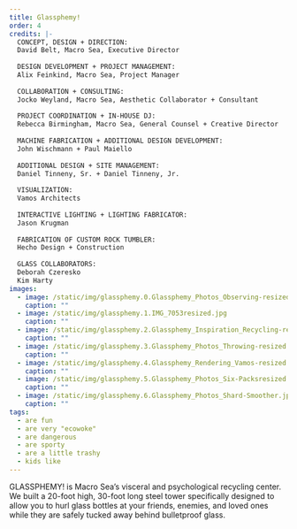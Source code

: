 ```yaml
---
title: Glassphemy!
order: 4
credits: |-
  CONCEPT, DESIGN + DIRECTION:  
  David Belt, Macro Sea, Executive Director  
    
  DESIGN DEVELOPMENT + PROJECT MANAGEMENT:  
  Alix Feinkind, Macro Sea, Project Manager  
    
  COLLABORATION + CONSULTING:  
  Jocko Weyland, Macro Sea, Aesthetic Collaborator + Consultant  
    
  PROJECT COORDINATION + IN-HOUSE DJ:  
  Rebecca Birmingham, Macro Sea, General Counsel + Creative Director  
    
  MACHINE FABRICATION + ADDITIONAL DESIGN DEVELOPMENT:  
  John Wischmann + Paul Maiello  
    
  ADDITIONAL DESIGN + SITE MANAGEMENT:  
  Daniel Tinneny, Sr. + Daniel Tinneny, Jr.  
    
  VISUALIZATION:  
  Vamos Architects  
    
  INTERACTIVE LIGHTING + LIGHTING FABRICATOR:  
  Jason Krugman  
    
  FABRICATION OF CUSTOM ROCK TUMBLER:  
  Hecho Design + Construction  
    
  GLASS COLLABORATORS:  
  Deborah Czeresko  
  Kim Harty
images:
  - image: /static/img/glassphemy.0.Glassphemy_Photos_Observing-resized.jpg
    caption: ""
  - image: /static/img/glassphemy.1.IMG_7053resized.jpg
    caption: ""
  - image: /static/img/glassphemy.2.Glassphemy_Inspiration_Recycling-resize1.jpg
    caption: ""
  - image: /static/img/glassphemy.3.Glassphemy_Photos_Throwing-resized.jpg
    caption: ""
  - image: /static/img/glassphemy.4.Glassphemy_Rendering_Vamos-resized.jpg
    caption: ""
  - image: /static/img/glassphemy.5.Glassphemy_Photos_Six-Packsresized.jpg
    caption: ""
  - image: /static/img/glassphemy.6.Glassphemy_Photos_Shard-Smoother.jpg
    caption: ""
tags:
  - are fun
  - are very "ecowoke"
  - are dangerous
  - are sporty
  - are a little trashy
  - kids like
---
```

GLASSPHEMY! is Macro Sea’s visceral and psychological recycling center. We built a 20-foot high, 30-foot long steel tower specifically designed to allow you to hurl glass bottles at your friends, enemies, and loved ones while they are safely tucked away behind bulletproof glass.
